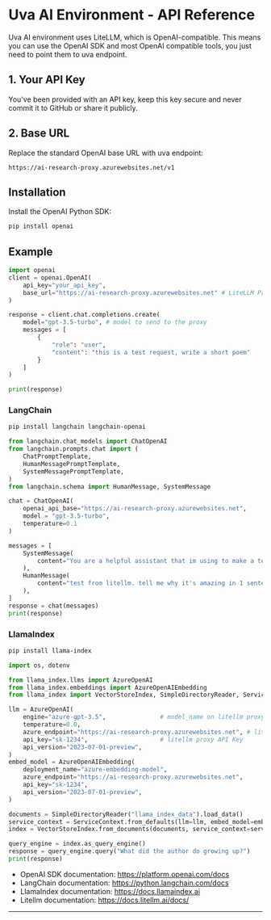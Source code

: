# Uva AI Environment - API Reference

Uva AI environment uses LiteLLM, which is OpenAI-compatible. This means you can use the OpenAI SDK and most OpenAI compatible tools, you just need to point them to uva endpoint.

## 1. Your API Key

You've been provided with an API key, keep this key secure and never commit it to GitHub or share it publicly.

## 2. Base URL

Replace the standard OpenAI base URL with uva endpoint:

```
https://ai-research-proxy.azurewebsites.net/v1
```

## Installation

Install the OpenAI Python SDK:

```bash
pip install openai
```

## Example

```python
import openai
client = openai.OpenAI(
    api_key="your_api_key",
    base_url="https://ai-research-proxy.azurewebsites.net" # LiteLLM Proxy is OpenAI compatible, Read More: https://docs.litellm.ai/docs/proxy/user_keys
)

response = client.chat.completions.create(
    model="gpt-3.5-turbo", # model to send to the proxy
    messages = [
        {
            "role": "user",
            "content": "this is a test request, write a short poem"
        }
    ]
)

print(response)
```

### LangChain 

```bash
pip install langchain langchain-openai
```

```python
from langchain.chat_models import ChatOpenAI
from langchain.prompts.chat import (
    ChatPromptTemplate,
    HumanMessagePromptTemplate,
    SystemMessagePromptTemplate,
)
from langchain.schema import HumanMessage, SystemMessage

chat = ChatOpenAI(
    openai_api_base="https://ai-research-proxy.azurewebsites.net",
    model = "gpt-3.5-turbo",
    temperature=0.1
)

messages = [
    SystemMessage(
        content="You are a helpful assistant that im using to make a test request to."
    ),
    HumanMessage(
        content="test from litellm. tell me why it's amazing in 1 sentence"
    ),
]
response = chat(messages)
print(response)
```

### LlamaIndex 

```bash
pip install llama-index
```

```python
import os, dotenv

from llama_index.llms import AzureOpenAI
from llama_index.embeddings import AzureOpenAIEmbedding
from llama_index import VectorStoreIndex, SimpleDirectoryReader, ServiceContext

llm = AzureOpenAI(
    engine="azure-gpt-3.5",               # model_name on litellm proxy
    temperature=0.0,
    azure_endpoint="https://ai-research-proxy.azurewebsites.net", # litellm proxy endpoint
    api_key="sk-1234",                    # litellm proxy API Key
    api_version="2023-07-01-preview",
)
embed_model = AzureOpenAIEmbedding(
    deployment_name="azure-embedding-model",
    azure_endpoint="https://ai-research-proxy.azurewebsites.net",
    api_key="sk-1234",
    api_version="2023-07-01-preview",
)

documents = SimpleDirectoryReader("llama_index_data").load_data()
service_context = ServiceContext.from_defaults(llm=llm, embed_model=embed_model)
index = VectorStoreIndex.from_documents(documents, service_context=service_context)

query_engine = index.as_query_engine()
response = query_engine.query("What did the author do growing up?")
print(response)
```


- OpenAI SDK documentation: https://platform.openai.com/docs
- LangChain documentation: https://python.langchain.com/docs
- LlamaIndex documentation: https://docs.llamaindex.ai
- Litellm documentation: https://docs.litellm.ai/docs/

---
 
